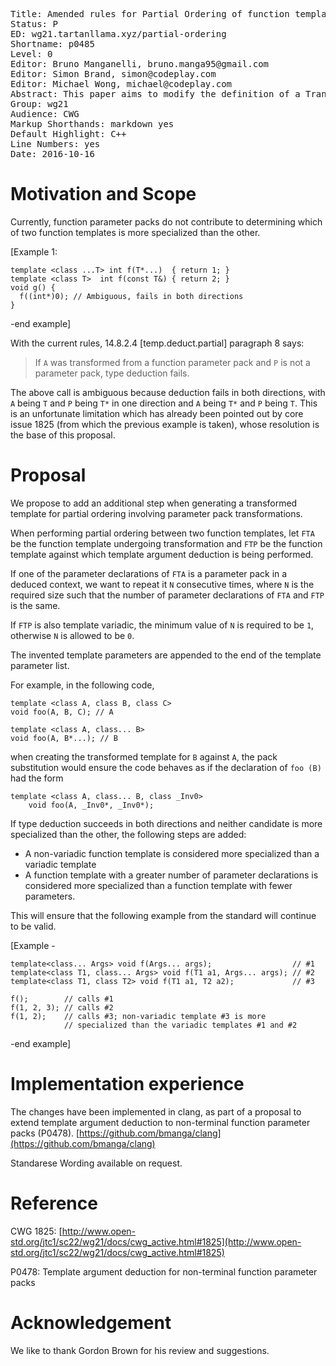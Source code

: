 <pre class='metadata'>
Title: Amended rules for Partial Ordering of function templates
Status: P
ED: wg21.tartanllama.xyz/partial-ordering
Shortname: p0485
Level: 0
Editor: Bruno Manganelli, bruno.manga95@gmail.com
Editor: Simon Brand, simon@codeplay.com
Editor: Michael Wong, michael@codeplay.com
Abstract: This paper aims to modify the definition of a Transformed template (14.5.6.2-3) to better support function parameter packs during partial ordering. It has already reported as CWG 1825. It can support overload resolution for template argument deduction for non-terminal function parameter packs in P0478.
Group: wg21
Audience: CWG
Markup Shorthands: markdown yes
Default Highlight: C++
Line Numbers: yes
Date: 2016-10-16
</pre>


# Motivation and Scope

Currently, function parameter packs do not contribute to determining which of two function templates is more specialized than the other.

[Example 1:
```
template <class ...T> int f(T*...)  { return 1; }
template <class T>  int f(const T&) { return 2; }
void g() {
  f((int*)0); // Ambiguous, fails in both directions
}
```        

-end example]
    
With the current rules, 14.8.2.4 [temp.deduct.partial] paragraph 8 says:

> If `A` was transformed from a function parameter pack and `P` is not a parameter pack, type deduction fails.

The above call is ambiguous because deduction fails in both directions, with `A` being `T` and `P` being `T*` in one direction and `A` being `T*` and `P` being `T`.
This is an unfortunate limitation which has already been pointed out by core issue 1825 (from which the previous example is taken), whose resolution is the base of this proposal.


# Proposal

We propose to add an additional step when generating a transformed template for partial ordering involving parameter pack transformations.

When performing partial ordering between two function templates, let `FTA` be the function template undergoing transformation and `FTP` be the function template against which template argument deduction is being performed.

If one of the parameter declarations of `FTA` is a parameter pack in a deduced context, we want to repeat it `N` consecutive times, where `N` is the required size such that the number of parameter declarations of `FTA` and `FTP` is the same.

If `FTP` is also template variadic, the minimum value of `N` is required to be `1`, otherwise `N` is allowed to be `0`.

The invented template parameters are appended to the end of the template parameter list.

For example, in the following code,

```
template <class A, class B, class C>
void foo(A, B, C); // A

template <class A, class... B>
void foo(A, B*...); // B
```

when creating the transformed template for `B` against `A`, the pack substitution would ensure the code behaves as if the declaration of `foo (B)` had the form

```
template <class A, class... B, class _Inv0>
    void foo(A, _Inv0*, _Inv0*);
```

If type deduction succeeds in both directions and neither candidate is more specialized than the other, the following steps are added:

- A non-variadic function template is considered more specialized than a variadic template
- A function template with a greater number of parameter declarations is considered more specialized than a function template with fewer parameters.

This will ensure that the following example from the standard will continue to be valid.

[Example  -
```
template<class... Args> void f(Args... args);                  // #1
template<class T1, class... Args> void f(T1 a1, Args... args); // #2
template<class T1, class T2> void f(T1 a1, T2 a2);             // #3

f();        // calls #1
f(1, 2, 3); // calls #2
f(1, 2);    // calls #3; non-variadic template #3 is more
            // specialized than the variadic templates #1 and #2
```            
-end example]


# Implementation experience

The changes have been implemented in clang, as part of a proposal to extend template argument deduction to non-terminal function parameter packs (P0478). [https://github.com/bmanga/clang](https://github.com/bmanga/clang)

Standarese Wording available on request.

# Reference

CWG 1825: [http://www.open-std.org/jtc1/sc22/wg21/docs/cwg_active.html#1825](http://www.open-std.org/jtc1/sc22/wg21/docs/cwg_active.html#1825)

P0478: Template argument deduction for non-terminal function parameter packs

# Acknowledgement

We like to thank Gordon Brown for his review and suggestions.


